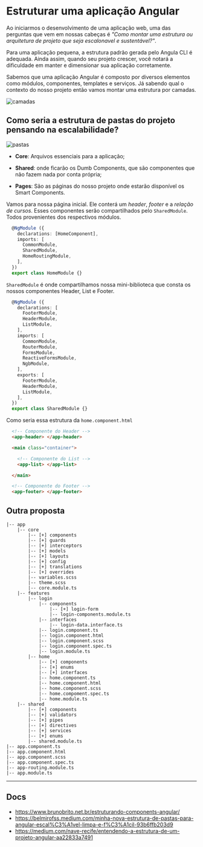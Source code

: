# Estruturar uma aplicação Angular

Ao iniciarmos o desenvolvimento de uma aplicação web, uma das perguntas que vem em nossas cabeças é *"Como montar uma estrutura ou arquitetura de projeto que seja escalonavel e sustentável?"*.

Para uma aplicação pequena, a estrutura padrão gerada pelo Angula CLI é adequada. Ainda assim, quando seu projeto crescer, você notará a dificuldade em manter e dimensionar sua aplicação corretamente.

Sabemos que uma aplicação Angular é composto por diversos elementos como módulos, componentes, templates e serviços. Já sabendo qual o contexto do nosso projeto então vamos montar uma estrutura por camadas.

![camadas](https://res.cloudinary.com/practicaldev/image/fetch/s--wzT730zQ--/c_limit%2Cf_auto%2Cfl_progressive%2Cq_auto%2Cw_880/https://dev-to-uploads.s3.amazonaws.com/uploads/articles/66wwb8pp7erk93ti2zlr.png)

## Como seria a estrutura de pastas do projeto pensando na escalabilidade?

![pastas](https://res.cloudinary.com/practicaldev/image/fetch/s--LnmNxDa6--/c_limit%2Cf_auto%2Cfl_progressive%2Cq_auto%2Cw_880/https://dev-to-uploads.s3.amazonaws.com/uploads/articles/1vjus8go2y8yfj4a61vl.png)

- **Core**: Arquivos essenciais para a aplicação;

- **Shared**: onde ficarão os Dumb Components, que são componentes que não fazem nada por conta própria;

- **Pages**: São as páginas do nosso projeto onde estarão disponível os Smart Components.

Vamos para nossa página inicial. Ele conterá um *header*, *footer* e a *relação de cursos*. Esses componentes serâo compartilhados pelo `SharedModule`. Todos provenientes dos respectivos módulos.

```ts
  @NgModule ({
    declarations: [HomeComponent],
    imports: [
      CommonModule,
      SharedModule,
      HomeRoutingModule,
    ],
  })
  export class HomeModule {}
```

`SharedModule` é onde compartilhamos nossa mini-biblioteca que consta os nossos componentes Header, List e Footer.

```ts
  @NgModule ({
    declarations: [
      FooterModule,
      HeaderModule,
      ListModule,
    ],
    imports: [
      CommonModule,
      RouterModule,
      FormsModule,
      ReactiveFormsModule,
      NgbModule,
    ],
    exports: [ 
      FooterModule,
      HeaderModule,
      ListModule,
    ],
  })
  export class SharedModule {}
```

Como seria essa estrutura da `home.component.html`

```html
  <!-- Componente do Header -->
  <app-header> </app-header>

  <main class="container">

    <!-- Componente do List -->
    <app-list> </app-list>

  </main>

  <!-- Componente do Footer -->
  <app-footer> </app-footer>
```

## Outra proposta

```
|-- app
    |-- core
        |-- [+] components
        |-- [+] guards
        |-- [+] interceptors
        |-- [+] models
        |-- [+] layouts
        |-- [+] config
        |-- [+] translations
        |-- [+] overrides
        |-- variables.scss
        |-- theme.scss
        |-- core.module.ts
    |-- features
        |-- login
            |-- components
                |-- [+] login-form
                |-- login-components.module.ts
            |-- interfaces
                |-- login-data.interface.ts
            |-- login.component.ts
            |-- login.component.html
            |-- login.component.scss
            |-- login.component.spec.ts
            |-- login.module.ts
        |-- home
            |-- [+] components
            |-- [+] enums
            |-- [+] interfaces
            |-- home.component.ts
            |-- home.component.html
            |-- home.component.scss
            |-- home.compoment.spec.ts
            |-- home.module.ts
    |-- shared
        |-- [+] components
        |-- [+] validators
        |-- [+] pipes
        |-- [+] directives   
        |-- [+] services
        |-- [+] enums
        |-- shared.module.ts
|-- app.component.ts
|-- app.component.html
|-- app.component.scss
|-- app.component.spec.ts
|-- app-routing.module.ts
|-- app.module.ts
```

---

## Docs

- <https://www.brunobrito.net.br/estruturando-components-angular/>
- <https://belmirofss.medium.com/minha-nova-estrutura-de-pastas-para-angular-escal%C3%A1vel-limpa-e-f%C3%A1cil-93b6ffb203d9>
- <https://medium.com/nave-recife/entendendo-a-estrutura-de-um-projeto-angular-aa22833a7491>
